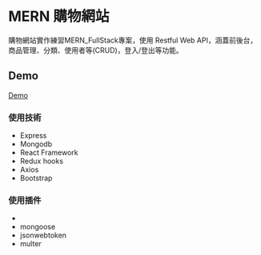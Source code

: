 # MERN 購物網站
購物網站實作練習MERN_FullStack專案，使用 Restful Web API，涵蓋前後台，商品管理、分類、使用者等(CRUD)，登入/登出等功能。

## Demo
[Demo](https://mernproshopapp.herokuapp.com/)


### 使用技術

- Express
- Mongodb
- React Framework
- Redux hooks
- Axios
- Bootstrap



### 使用插件

- 
- mongoose
- jsonwebtoken
- multer
